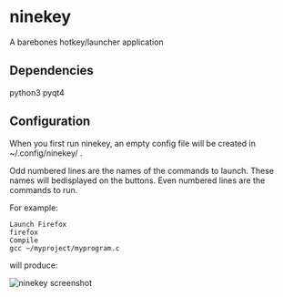 ninekey
=======

A barebones hotkey/launcher application

Dependencies
------------

python3
pyqt4

Configuration
-------------

When you first run ninekey, an empty config file will be created in ~/.config/ninekey/ .

Odd numbered lines are the names of the commands to launch. These names will bedisplayed on the buttons.
Even numbered lines are the commands to run.

For example:

```
Launch Firefox
firefox
Compile
gcc ~/myproject/myprogram.c
```

will produce:

![ninekey screenshot](http://i.imgur.com/PbZV4rV.png)
